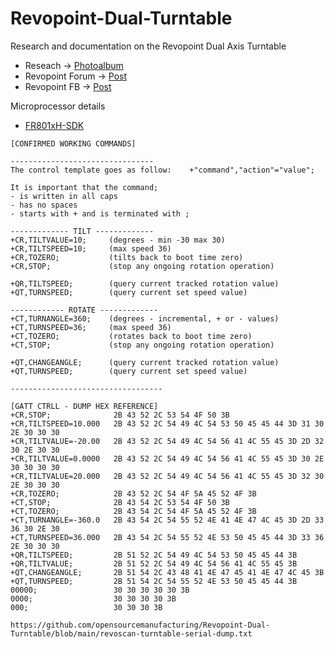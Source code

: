 # Revopoint-Dual-Turntable
Research and documentation on the Revopoint Dual Axis Turntable

- Reseach -> [Photoalbum](https://photos.app.goo.gl/Gpw4DirpBiTtLEeU9)
- Revopoint Forum -> [Post](https://forum.revopoint3d.com/t/reverse-engineer-bluetooth-commands-for-dual-axis-turntable/17504/18)
- Revopoint FB -> [Post](https://www.facebook.com/groups/revopointgloballaunch/posts/)

Microprocessor details
- [FR801xH-SDK](https://gitee.com/freqchip/FR801xH-SDK)


```
[CONFIRMED WORKING COMMANDS]

--------------------------------
The control template goes as follow:    +"command","action"="value";

It is important that the command;
- is written in all caps
- has no spaces
- starts with + and is terminated with ;

------------- TILT -------------
+CR,TILTVALUE=10;     (degrees - min -30 max 30)
+CR,TILTSPEED=10;     (max speed 36)
+CR,TOZERO;           (tilts back to boot time zero)
+CR,STOP;             (stop any ongoing rotation operation)

+QR,TILTSPEED;        (query current tracked rotation value)      
+QT,TURNSPEED;        (query current set speed value)

------------ ROTATE -------------
+CT,TURNANGLE=360;    (degrees - incremental, + or - values)
+CT,TURNSPEED=36;     (max speed 36)
+CT,TOZERO;           (rotates back to boot time zero)
+CT,STOP;             (stop any ongoing rotation operation)

+QT,CHANGEANGLE;      (query current tracked rotation value)
+QT,TURNSPEED;        (query current set speed value)

----------------------------------
```

```
[GATT CTRLL - DUMP HEX REFERENCE]
+CR,STOP;              2B 43 52 2C 53 54 4F 50 3B 
+CR,TILTSPEED=10.000   2B 43 52 2C 54 49 4C 54 53 50 45 45 44 3D 31 30 2E 30 30 30 
+CR,TILTVALUE=-20.00   2B 43 52 2C 54 49 4C 54 56 41 4C 55 45 3D 2D 32 30 2E 30 30 
+CR,TILTVALUE=0.0000   2B 43 52 2C 54 49 4C 54 56 41 4C 55 45 3D 30 2E 30 30 30 30 
+CR,TILTVALUE=20.000   2B 43 52 2C 54 49 4C 54 56 41 4C 55 45 3D 32 30 2E 30 30 30 
+CR,TOZERO;            2B 43 52 2C 54 4F 5A 45 52 4F 3B 
+CT,STOP;              2B 43 54 2C 53 54 4F 50 3B 
+CT,TOZERO;            2B 43 54 2C 54 4F 5A 45 52 4F 3B 
+CT,TURNANGLE=-360.0   2B 43 54 2C 54 55 52 4E 41 4E 47 4C 45 3D 2D 33 36 30 2E 30 
+CT,TURNSPEED=36.000   2B 43 54 2C 54 55 52 4E 53 50 45 45 44 3D 33 36 2E 30 30 30 
+QR,TILTSPEED;         2B 51 52 2C 54 49 4C 54 53 50 45 45 44 3B 
+QR,TILTVALUE;         2B 51 52 2C 54 49 4C 54 56 41 4C 55 45 3B 
+QT,CHANGEANGLE;       2B 51 54 2C 43 48 41 4E 47 45 41 4E 47 4C 45 3B 
+QT,TURNSPEED;         2B 51 54 2C 54 55 52 4E 53 50 45 45 44 3B 
00000;                 30 30 30 30 30 3B 
0000;                  30 30 30 30 3B 
000;                   30 30 30 3B 

https://github.com/opensourcemanufacturing/Revopoint-Dual-Turntable/blob/main/revoscan-turntable-serial-dump.txt
```
